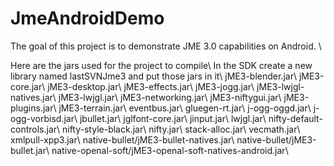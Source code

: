 JmeAndroidDemo
==============

The goal of this project is to demonstrate JME 3.0 capabilities on Android. \\

Here are the jars used for the project to compile\\
In the SDK create a new library named lastSVNJme3 and put those jars in it\\
jME3-blender.jar\\
jME3-core.jar\\
jME3-desktop.jar\\
jME3-effects.jar\\
jME3-jogg.jar\\
jME3-lwjgl-natives.jar\\
jME3-lwjgl.jar\\
jME3-networking.jar\\
jME3-niftygui.jar\\
jME3-plugins.jar\\
jME3-terrain.jar\\
eventbus.jar\\
gluegen-rt.jar\\
j-ogg-oggd.jar\\
j-ogg-vorbisd.jar\\
jbullet.jar\\
jglfont-core.jar\\
jinput.jar\\
lwjgl.jar\\
nifty-default-controls.jar\\
nifty-style-black.jar\\
nifty.jar\\
stack-alloc.jar\\
vecmath.jar\\
xmlpull-xpp3.jar\\
native-bullet/jME3-bullet-natives.jar\\
native-bullet/jME3-bullet.jar\\
native-openal-soft/jME3-openal-soft-natives-android.jar\\
